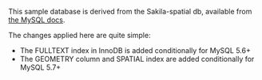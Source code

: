 
This sample database is derived from the Sakila-spatial db, available from 
[the MySQL docs](https://dev.mysql.com/doc/index-other.html).

The changes applied here are quite simple:

* The FULLTEXT index in InnoDB is added conditionally for MySQL 5.6+
* The GEOMETRY column and SPATIAL index are added conditionally for MySQL 5.7+

